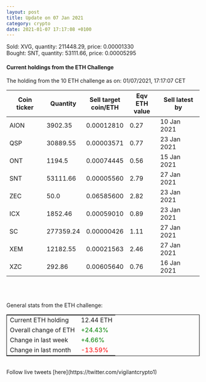 ```yaml
---
layout: post
title: Update on 07 Jan 2021
category: crypto
date: 2021-01-07 17:17:08 +0100
---
```

<!-- Global site tag (gtag.js) - Google Analytics -->
<script async src="https://www.googletagmanager.com/gtag/js?id=UA-103831149-5"></script>
<script>
  window.dataLayer = window.dataLayer || [];
  function gtag(){dataLayer.push(arguments);}
  gtag('js', new Date());

  gtag('config', 'UA-103831149-5');
</script>
Sold: XVG, quantity:    211448.29, price:   0.00001330<br>Bought: SNT, quantity:     53111.66, price:   0.00005295<br>

#### Current holdings from the ETH Challenge

The holding from the 10 ETH challenge as on: 01/07/2021, 17:17:07 CET

|Coin ticker|Quantity|Sell target<br>coin/ETH|Eqv ETH<br>value|Sell latest by|
|-----------|--------|-----------|-----------|--------------|
AION|3902.35|  0.00012810|0.27|10 Jan 2021|
QSP|30889.55|  0.00003571|0.77|23 Jan 2021|
ONT|1194.5|  0.00074445|0.56|15 Jan 2021|
SNT|53111.66|  0.00005560|2.79|27 Jan 2021|
ZEC|50.0|  0.06585600|2.82|23 Jan 2021|
ICX|1852.46|  0.00059010|0.89|23 Jan 2021|
SC|277359.24|  0.00000426|1.11|27 Jan 2021|
XEM|12182.55|  0.00021563|2.46|27 Jan 2021|
XZC|292.86|  0.00605640|0.76|16 Jan 2021|

<br>
<br>
<br>
General stats from the ETH challenge:

<table style="border:1px solid black;margin-left:auto;margin-right:auto;">
	<tbody>
	<tr>
		<td>Current ETH holding</td>
		<td>     12.44 ETH</td>
	</tr>
	<tr>
		<td>Overall change of ETH</td>
		<td><font color="green">+24.43%</font></td>
	</tr>
	<tr>
		<td>Change in last week</td>
		<td><font color="green">+4.66%</font></td>
	</tr>
	<tr>
		<td>Change in last month</td>
		<td><font color="red">-13.59%</font></td>
	</tr>
	</tbody>
</table>

<br>
Follow live tweets [here](https://twitter.com/vigilantcrypto1)
<br>
<br>